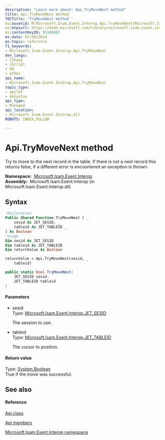 ```yaml
---
description: "Learn more about: Api.TryMoveNext method"
title: Api.TryMoveNext method 
TOCTitle: 'TryMoveNext method '
ms:assetid: M:Microsoft.Isam.Esent.Interop.Api.TryMoveNext(Microsoft.Isam.Esent.Interop.JET_SESID,Microsoft.Isam.Esent.Interop.JET_TABLEID)
ms:mtpsurl: https://msdn.microsoft.com/library/microsoft.isam.esent.interop.api.trymovenext(v=EXCHG.10)
ms:contentKeyID: 55100887
ms.date: 07/30/2014
ms.topic: reference
f1_keywords:
- Microsoft.Isam.Esent.Interop.Api.TryMoveNext
dev_langs:
- CSharp
- JScript
- VB
- other
api_name: 
- Microsoft.Isam.Esent.Interop.Api.TryMoveNext
topic_type: 
- apiref
- kbSyntax
api_type: 
- Managed
api_location: 
- Microsoft.Isam.Esent.Interop.dll
ROBOTS: INDEX,FOLLOW

---
```


# Api.TryMoveNext method

Try to move to the next record in the table. If there is not a next record this returns false, if a different error is encountered an exception is thrown.

**Namespace:**  [Microsoft.Isam.Esent.Interop](./microsoft.isam.esent.interop-namespace.md)  
**Assembly:**  Microsoft.Isam.Esent.Interop (in Microsoft.Isam.Esent.Interop.dll)

## Syntax

``` vb
'Declaration
Public Shared Function TryMoveNext ( _
    sesid As JET_SESID, _
    tableid As JET_TABLEID _
) As Boolean
'Usage
Dim sesid As JET_SESID
Dim tableid As JET_TABLEID
Dim returnValue As Boolean

returnValue = Api.TryMoveNext(sesid, _
    tableid)
```

``` csharp
public static bool TryMoveNext(
    JET_SESID sesid,
    JET_TABLEID tableid
)
```

#### Parameters

  - sesid  
    Type: [Microsoft.Isam.Esent.Interop.JET_SESID](./jet-sesid-structure.md)  
    
    The session to use.

<!-- end list -->

  - tableid  
    Type: [Microsoft.Isam.Esent.Interop.JET_TABLEID](./jet-tableid-structure.md)  
    
    The cursor to position.

#### Return value

Type: [System.Boolean](/dotnet/api/system.boolean)  
True if the move was successful.  

## See also

#### Reference

[Api class](./api-class.md)

[Api members](./api-members.md)

[Microsoft.Isam.Esent.Interop namespace](./microsoft.isam.esent.interop-namespace.md)
